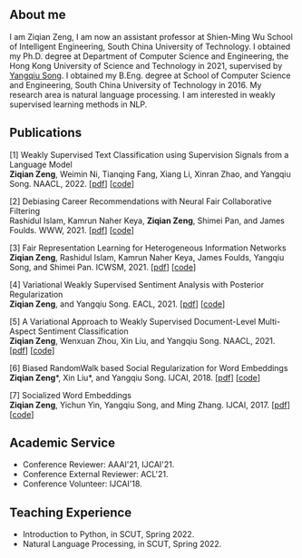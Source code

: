 ## About me

I am Ziqian Zeng, I am now an assistant professor at Shien-Ming Wu School of Intelligent Engineering, South China University of Technology. 
I obtained my Ph.D. degree at Department of Computer Science and Engineering, the Hong Kong University of Science and Technology in 2021, supervised by [Yangqiu Song](https://www.cse.ust.hk/~yqsong/). I obtained my B.Eng. degree at School of Computer Science and Engineering, South China University of Technology in 2016. My research area is natural language processing. I am interested in weakly supervised learning methods in NLP. 




## Publications
[1] Weakly Supervised Text Classification using Supervision Signals from a Language Model \
**Ziqian Zeng**, Weimin Ni, Tianqing Fang, Xiang Li, Xinran Zhao, and Yangqiu Song. NAACL, 2022. [[pdf]()] [[code](https://github.com/HKUST-KnowComp/WDDC)]

[2] Debiasing Career Recommendations with Neural Fair Collaborative Filtering \
Rashidul Islam, Kamrun Naher Keya, **Ziqian Zeng**, Shimei Pan, and James Foulds. WWW, 2021. [[pdf](https://dl.acm.org/doi/10.1145/3442381.3449904)] [[code](https://github.com/rashid-islam/nfcf)]

[3] Fair Representation Learning for Heterogeneous Information Networks \
**Ziqian Zeng**, Rashidul Islam, Kamrun Naher Keya, James Foulds, Yangqiu Song, and Shimei Pan. ICWSM, 2021.  [[pdf](https://arxiv.org/abs/2104.08769)] [[code](https://github.com/ZiqianZENG/Fair_HIN)]

[4] Variational Weakly Supervised Sentiment Analysis with Posterior Regularization \
**Ziqian Zeng**, and Yangqiu Song. EACL, 2021. [[pdf](https://arxiv.org/abs/2104.08779)] [[code](https://github.com/ZiqianZENG/VWS-PR)]

[5] A Variational Approach to Weakly Supervised Document-Level Multi-Aspect Sentiment Classification \
**Ziqian Zeng**, Wenxuan Zhou, Xin Liu, and Yangqiu Song. NAACL, 2021. [[pdf](https://aclanthology.org/N19-1036/)] [[code](https://github.com/ZiqianZENG/VWS-DMSC)]

[6] Biased RandomWalk based Social Regularization for Word Embeddings \
**Ziqian Zeng***, Xin Liu*, and Yangqiu Song. IJCAI, 2018. [[pdf](https://www.ijcai.org/proceedings/2018/0634.pdf)] [[code](https://github.com/HKUST-KnowComp/SRBRW)]

[7] Socialized Word Embeddings \
**Ziqian Zeng**, Yichun Yin, Yangqiu Song, and Ming Zhang. IJCAI, 2017. [[pdf](https://www.ijcai.org/proceedings/2017/0547.pdf)] [[code](https://github.com/ZiqianZENG/SocializedWordEmbeddings)]


## Academic Service

- Conference Reviewer: AAAI'21, IJCAI'21.
- Conference External Reviewer: ACL'21.
- Conference Volunteer: IJCAI'18.

## Teaching Experience

- Introduction to Python, in SCUT, Spring 2022.
- Natural Language Processing, in SCUT, Spring 2022.
